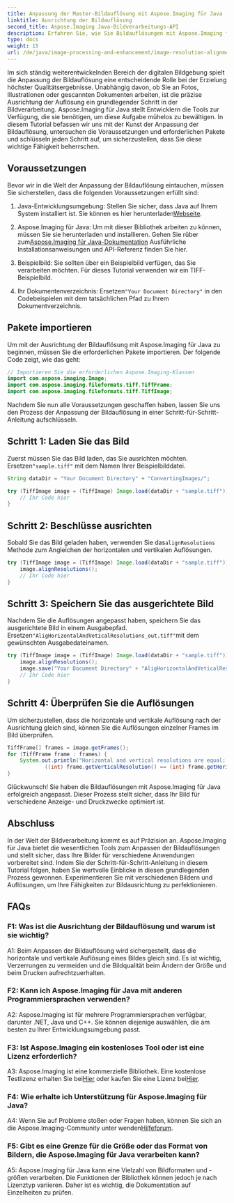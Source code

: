 ```yaml
---
title: Anpassung der Master-Bildauflösung mit Aspose.Imaging für Java
linktitle: Ausrichtung der Bildauflösung
second_title: Aspose.Imaging Java-Bildverarbeitungs-API
description: Erfahren Sie, wie Sie Bildauflösungen mit Aspose.Imaging für Java anpassen. Verbessern Sie die Bildqualität beim Drucken und Anzeigen.
type: docs
weight: 15
url: /de/java/image-processing-and-enhancement/image-resolution-alignment/
---
```

Im sich ständig weiterentwickelnden Bereich der digitalen Bildgebung spielt die Anpassung der Bildauflösung eine entscheidende Rolle bei der Erzielung höchster Qualitätsergebnisse. Unabhängig davon, ob Sie an Fotos, Illustrationen oder gescannten Dokumenten arbeiten, ist die präzise Ausrichtung der Auflösung ein grundlegender Schritt in der Bildverarbeitung. Aspose.Imaging für Java stellt Entwicklern die Tools zur Verfügung, die sie benötigen, um diese Aufgabe mühelos zu bewältigen. In diesem Tutorial befassen wir uns mit der Kunst der Anpassung der Bildauflösung, untersuchen die Voraussetzungen und erforderlichen Pakete und schlüsseln jeden Schritt auf, um sicherzustellen, dass Sie diese wichtige Fähigkeit beherrschen.

## Voraussetzungen

Bevor wir in die Welt der Anpassung der Bildauflösung eintauchen, müssen Sie sicherstellen, dass die folgenden Voraussetzungen erfüllt sind:

1.  Java-Entwicklungsumgebung: Stellen Sie sicher, dass Java auf Ihrem System installiert ist. Sie können es hier herunterladen[Webseite](https://www.oracle.com/java/technologies/javase-downloads).

2.  Aspose.Imaging für Java: Um mit dieser Bibliothek arbeiten zu können, müssen Sie sie herunterladen und installieren. Gehen Sie rüber zum[Aspose.Imaging für Java-Dokumentation](https://reference.aspose.com/imaging/java/) Ausführliche Installationsanweisungen und API-Referenz finden Sie hier.

3. Beispielbild: Sie sollten über ein Beispielbild verfügen, das Sie verarbeiten möchten. Für dieses Tutorial verwenden wir ein TIFF-Beispielbild.

4.  Ihr Dokumentenverzeichnis: Ersetzen`"Your Document Directory"` in den Codebeispielen mit dem tatsächlichen Pfad zu Ihrem Dokumentverzeichnis.

## Pakete importieren

Um mit der Ausrichtung der Bildauflösung mit Aspose.Imaging für Java zu beginnen, müssen Sie die erforderlichen Pakete importieren. Der folgende Code zeigt, wie das geht:

```java
// Importieren Sie die erforderlichen Aspose.Imaging-Klassen
import com.aspose.imaging.Image;
import com.aspose.imaging.fileformats.tiff.TiffFrame;
import com.aspose.imaging.fileformats.tiff.TiffImage;
```

Nachdem Sie nun alle Voraussetzungen geschaffen haben, lassen Sie uns den Prozess der Anpassung der Bildauflösung in einer Schritt-für-Schritt-Anleitung aufschlüsseln.

## Schritt 1: Laden Sie das Bild

 Zuerst müssen Sie das Bild laden, das Sie ausrichten möchten. Ersetzen`"sample.tiff"` mit dem Namen Ihrer Beispielbilddatei.

```java
String dataDir = "Your Document Directory" + "ConvertingImages/";

try (TiffImage image = (TiffImage) Image.load(dataDir + "sample.tiff")) {
    // Ihr Code hier
}
```

## Schritt 2: Beschlüsse ausrichten

 Sobald Sie das Bild geladen haben, verwenden Sie das`alignResolutions` Methode zum Angleichen der horizontalen und vertikalen Auflösungen.

```java
try (TiffImage image = (TiffImage) Image.load(dataDir + "sample.tiff")) {
    image.alignResolutions();
    // Ihr Code hier
}
```

## Schritt 3: Speichern Sie das ausgerichtete Bild

 Nachdem Sie die Auflösungen angepasst haben, speichern Sie das ausgerichtete Bild in einem Ausgabepfad. Ersetzen`"AligHorizontalAndVeticalResolutions_out.tiff"`mit dem gewünschten Ausgabedateinamen.

```java
try (TiffImage image = (TiffImage) Image.load(dataDir + "sample.tiff")) {
    image.alignResolutions();
    image.save("Your Document Directory" + "AligHorizontalAndVeticalResolutions_out.tiff");
    // Ihr Code hier
}
```

## Schritt 4: Überprüfen Sie die Auflösungen

Um sicherzustellen, dass die horizontale und vertikale Auflösung nach der Ausrichtung gleich sind, können Sie die Auflösungen einzelner Frames im Bild überprüfen.

```java
TiffFrame[] frames = image.getFrames();
for (TiffFrame frame : frames) {
    System.out.println("Horizontal and vertical resolutions are equal: " +
            ((int) frame.getVerticalResolution() == (int) frame.getHorizontalResolution()));
}
```

Glückwunsch! Sie haben die Bildauflösungen mit Aspose.Imaging für Java erfolgreich angepasst. Dieser Prozess stellt sicher, dass Ihr Bild für verschiedene Anzeige- und Druckzwecke optimiert ist.

## Abschluss

In der Welt der Bildverarbeitung kommt es auf Präzision an. Aspose.Imaging für Java bietet die wesentlichen Tools zum Anpassen der Bildauflösungen und stellt sicher, dass Ihre Bilder für verschiedene Anwendungen vorbereitet sind. Indem Sie der Schritt-für-Schritt-Anleitung in diesem Tutorial folgen, haben Sie wertvolle Einblicke in diesen grundlegenden Prozess gewonnen. Experimentieren Sie mit verschiedenen Bildern und Auflösungen, um Ihre Fähigkeiten zur Bildausrichtung zu perfektionieren.

## FAQs

### F1: Was ist die Ausrichtung der Bildauflösung und warum ist sie wichtig?

A1: Beim Anpassen der Bildauflösung wird sichergestellt, dass die horizontale und vertikale Auflösung eines Bildes gleich sind. Es ist wichtig, Verzerrungen zu vermeiden und die Bildqualität beim Ändern der Größe und beim Drucken aufrechtzuerhalten.

### F2: Kann ich Aspose.Imaging für Java mit anderen Programmiersprachen verwenden?

A2: Aspose.Imaging ist für mehrere Programmiersprachen verfügbar, darunter .NET, Java und C++. Sie können diejenige auswählen, die am besten zu Ihrer Entwicklungsumgebung passt.

### F3: Ist Aspose.Imaging ein kostenloses Tool oder ist eine Lizenz erforderlich?

 A3: Aspose.Imaging ist eine kommerzielle Bibliothek. Eine kostenlose Testlizenz erhalten Sie bei[Hier](https://releases.aspose.com/) oder kaufen Sie eine Lizenz bei[Hier](https://purchase.aspose.com/buy).

### F4: Wie erhalte ich Unterstützung für Aspose.Imaging für Java?

 A4: Wenn Sie auf Probleme stoßen oder Fragen haben, können Sie sich an die Aspose.Imaging-Community unter wenden[Hilfeforum](https://forum.aspose.com/).

### F5: Gibt es eine Grenze für die Größe oder das Format von Bildern, die Aspose.Imaging für Java verarbeiten kann?

A5: Aspose.Imaging für Java kann eine Vielzahl von Bildformaten und -größen verarbeiten. Die Funktionen der Bibliothek können jedoch je nach Lizenztyp variieren. Daher ist es wichtig, die Dokumentation auf Einzelheiten zu prüfen.